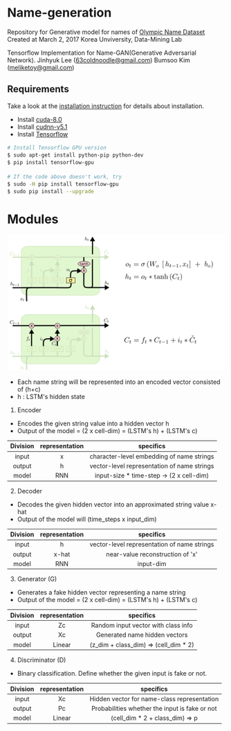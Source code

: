 Name-generation
=====================================================================================================
Repository for Generative model for names of [Olympic Name Dataset]()
Created at March 2, 2017 Korea Unviversity, Data-Mining Lab

Tensorflow Implementation for Name-GAN(Generative Adversarial Network).
Jinhyuk Lee (63coldnoodle@gmail.com)
Bumsoo Kim  (meliketoy@gmail.com)

## Requirements
Take a look at the [installation instruction](./INSTALL.md) for details about installation.
- Install [cuda-8.0](https://developer.nvidia.com/cuda-downlaods)
- Install [cudnn-v5.1](https://developer.nvidia.com/cudnn)
- Install [Tensorflow](https://www.tensorflow.org/install/install_linux)
```bash
# Install Tensorflow GPU version
$ sudo apt-get install python-pip python-dev
$ pip install tensorflow-gpu

# If the code above doesn't work, try
$ sudo -H pip install tensorflow-gpu
$ sudo pip install --upgrade
```
# Modules

![alt_tag](images/LSTM-h.png)
![alt_tag](images/LSTM-C.png)
- Each name string will be represented into an encoded vector consisted of (h+c)
- h : LSTM's hidden state

1. Encoder

- Encodes the given string value into a hidden vector h
- Output of the model = (2 x cell-dim) = (LSTM's h) + (LSTM's c)

| Division | representation | specifics                                   |
|:--------:|:--------------:|:-------------------------------------------:|
|   input  |       x        | character-level embedding of name strings   |
|  output  |       h        | vector-level representation of name strings |
|   model  |      RNN       | input-size * time-step -> (2 x cell-dim)    |

2. Decoder

- Decodes the given hidden vector into an approximated string value x-hat
- Output of the model will (time_steps x input_dim)

| Division | representation | specifics                                   |
|:--------:|:--------------:|:-------------------------------------------:|
|  input   |       h        | vector-level representation of name strings |
| output   |     x-hat      | near-value reconstruction of 'x'            |
|  model   |      RNN       | input-dim |

3. Generator (G)

- Generates a fake hidden vector representing a name string
- Output of the model = (2 x cell-dim) = (LSTM's h) + (LSTM's c)

| Division | representation | specifics                             |
|:--------:|:--------------:|:-------------------------------------:|
|  input   |      Zc        | Random input vector with class info   |
| output   |      Xc        | Generated name hidden vectors         |
|  model   |      Linear    | (z_dim + class_dim) => (cell_dim * 2) |

4. Discriminator (D)

- Binary classification. Define whether the given input is fake or not.

| Division | representation | specifics                                      |
|:--------:|:--------------:|:----------------------------------------------:|
|  input   |      Xc        | Hidden vector for name-class representation    |
| output   |      Pc        | Probabilities whether the input is fake or not |
|  model   |      Linear    | (cell_dim * 2  + class_dim) => p               |

